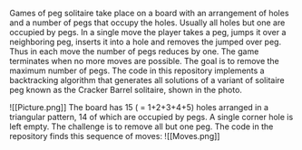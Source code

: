 Games of peg solitaire take place on a board with an arrangement of holes and a number of pegs that occupy the holes. Usually all holes but one are occupied by pegs. In a single move the player takes a peg, jumps it over a neighboring peg, inserts it into a hole and removes the jumped over peg. Thus in each move the number of pegs reduces by one. The game terminates when no more moves are possible. The goal is to remove the maximum number of pegs. 
The code in this repository implements a backtracking algorithm that generates all solutions of a variant of solitaire peg known as the Cracker Barrel solitaire, shown in the photo.

![[Picture.png]]
The board has 15 ( = 1+2+3+4+5)  holes arranged in a triangular pattern, 14 of which are occupied by pegs. A single corner hole is left empty. The challenge is to remove all but one peg.
The code in the repository finds this sequence of moves: ![[Moves.png]]
